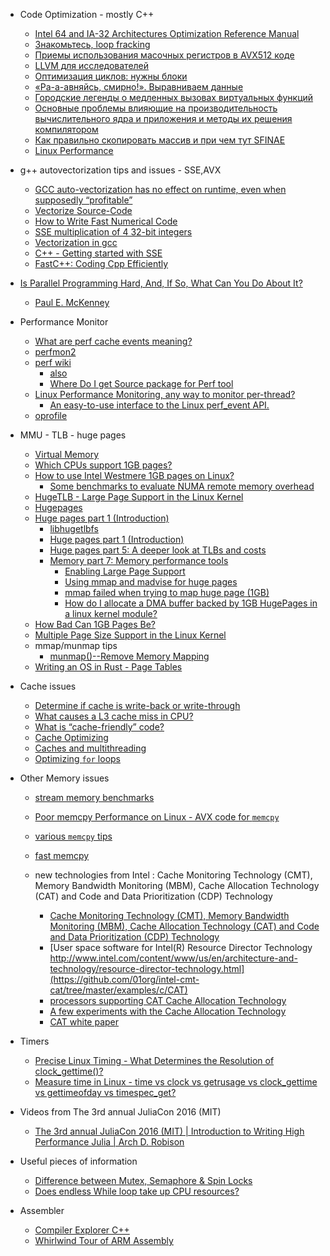 + Code Optimization - mostly C++
    + [Intel 64 and IA-32 Architectures Optimization Reference Manual](http://www.intel.com/content/dam/www/public/us/en/documents/manuals/64-ia-32-architectures-optimization-manual.pdf)
    + [Знакомьтесь, loop fracking](http://habrahabr.ru/post/271905/)
    + [Приемы использования масочных регистров в AVX512 коде](http://habrahabr.ru/company/intel/blog/266055/)
    + [LLVM для исследователей](http://habrahabr.ru/company/abbyy/blog/265871/)
    + [Оптимизация циклов: нужны блоки](http://habrahabr.ru/company/intel/blog/265095/)
    + [«Ра-а-авняйсь, смирно!». Выравниваем данные](http://habrahabr.ru/company/intel/blog/262933/)
    + [Городские легенды о медленных вызовах виртуальных функций](http://habrahabr.ru/company/abbyy/blog/248429/)
    + [Основные проблемы влияющие на производительность вычислительного ядра и приложения и методы их решения компилятором](http://habrahabr.ru/company/intel/blog/158759/)
    + [Как правильно скопировать массив и при чем тут SFINAE](http://habrahabr.ru/post/150654/)
    + [Linux Performance](http://www.brendangregg.com/linuxperf.html)

+ g++ autovectorization tips and issues - SSE,AVX
    + [GCC auto-vectorization has no effect on runtime, even when supposedly “profitable”](http://stackoverflow.com/questions/26945981/gcc-auto-vectorization-has-no-effect-on-runtime-even-when-supposedly-profitabl) 
    + [Vectorize Source-Code](https://twiki.cern.ch/twiki/bin/view/LHCb/VectorizeSource-code)
    + [How to Write Fast Numerical Code](https://www.inf.ethz.ch/personal/markusp/teaching/263-2300-ETH-spring11/slides/class17.pdf)
    + [SSE multiplication of 4 32-bit integers](http://stackoverflow.com/questions/10500766/sse-multiplication-of-4-32-bit-integers)
    + [Vectorization in gcc](https://monoinfinito.wordpress.com/series/vectorization-in-gcc/)
    + [C++ - Getting started with SSE](http://felix.abecassis.me/2011/09/cpp-getting-started-with-sse/)
    + [FastC++: Coding Cpp Efficiently](http://fastcpp.blogspot.ru/2013/03/efficient-processing-of-arrays-using.html)

+ [Is Parallel Programming Hard, And, If So, What Can You Do About It?](https://www.kernel.org/pub/linux/kernel/people/paulmck/perfbook/perfbook.html)
    + [Paul E. McKenney](http://www.rdrop.com/~paulmck/) 

+ Performance Monitor
    + [What are perf cache events meaning?](http://stackoverflow.com/questions/12601474/what-are-perf-cache-events-meaning)
    + [perfmon2](http://perfmon2.sourceforge.net/)
    + [perf wiki](https://perf.wiki.kernel.org/index.php/Main_Page)
        + [also](https://en.wikipedia.org/wiki/Perf_%28Linux%29)
        + [Where Do I get Source package for Perf tool](http://unix.stackexchange.com/questions/98399/where-do-i-get-source-package-for-perf-tool)
    + [Linux Performance Monitoring, any way to monitor per-thread?](http://stackoverflow.com/questions/28058710/linux-performance-monitoring-any-way-to-monitor-per-thread)
        + [An easy-to-use interface to the Linux perf_event API.](https://github.com/castl/easyperf)
    + [oprofile](http://oprofile.sourceforge.net/doc/overview.html)

+ MMU - TLB - huge pages
    + [Virtual Memory](http://austingwalters.com/virtual-memory-and-you/)
    + [Which CPUs support 1GB pages?](http://superuser.com/questions/710870/which-cpus-support-1gb-pages)
    + [How to use Intel Westmere 1GB pages on Linux?](http://stackoverflow.com/questions/27951778/how-to-use-intel-westmere-1gb-pages-on-linux)
        + [Some benchmarks to evaluate NUMA remote memory overhead](https://github.com/ManuelSelva/c4fun)
    + [HugeTLB - Large Page Support in the Linux Kernel](http://linuxgazette.net/155/krishnakumar.html)
    + [Hugepages](https://wiki.debian.org/Hugepages)
    + [Huge pages part 1 (Introduction)](https://lwn.net/Articles/374424/)
        + [libhugetlbfs](https://github.com/libhugetlbfs/libhugetlbfs)
        + [Huge pages part 1 (Introduction)](http://lwn.net/Articles/374424/)
        + [Huge pages part 5: A deeper look at TLBs and costs](http://lwn.net/Articles/379748/)
        + [Memory part 7: Memory performance tools](https://lwn.net/Articles/257209/)
            + [Enabling Large Page Support](http://dev.mysql.com/doc/refman/5.1/en/large-page-support.html)
            + [Using mmap and madvise for huge pages](http://stackoverflow.com/questions/30470972/using-mmap-and-madvise-for-huge-pages)
            + [mmap failed when trying to map huge page (1GB)](http://stackoverflow.com/questions/28826470/mmap-failed-when-trying-to-map-huge-page-1gb)
            + [How do I allocate a DMA buffer backed by 1GB HugePages in a linux kernel module?](http://stackoverflow.com/questions/19460544/how-do-i-allocate-a-dma-buffer-backed-by-1gb-hugepages-in-a-linux-kernel-module)
    + [How Bad Can 1GB Pages Be?](http://www.pvk.ca/Blog/2014/02/18/how-bad-can-1gb-pages-be/#disqus_thread)
    + [Multiple Page Size Support in the Linux Kernel](https://www.researchgate.net/publication/2566253_Multiple_Page_Size_Support_in_the_Linux_Kernel)
    + mmap/munmap tips
        + [munmap()--Remove Memory Mapping](https://www.ibm.com/support/knowledgecenter/ssw_i5_54/apis/munmap.htm)
    + [Writing an OS in Rust - Page Tables](http://os.phil-opp.com/modifying-page-tables.html)

+ Cache issues
    + [Determine if cache is write-back or write-through](http://stackoverflow.com/questions/12739472/determine-if-cache-is-write-back-or-through) 
    + [What causes a L3 cache miss in CPU?](http://stackoverflow.com/questions/10414787/what-causes-a-l3-cache-miss-in-cpu?)
    + [What is “cache-friendly” code?](http://stackoverflow.com/questions/16699247/what-is-cache-friendly-code?rq=1)
    + [Cache Optimizing](http://austingwalters.com/cache-optimizing/)
    + [Caches and multithreading](http://austingwalters.com/the-cache-and-multithreading/)
    + [Optimizing `for` loops](https://docs.google.com/presentation/d/1uYhRYHBWX3J_CJ0vGi3L3bJ7lcZ2hwf4hvFA7HPxDjc/edit#slide=id.g271f1295a_048)

+ Other Memory issues
    + [stream memory benchmarks](http://www.cs.virginia.edu/stream/)
    + [Poor memcpy Performance on Linux - AVX code for `memcpy`](http://stackoverflow.com/questions/22793669/poor-memcpy-performance-on-linux)
    + [various `memcpy` tips](http://www.tek-tips.com/viewthread.cfm?qid=889739)
    + [fast memcpy](http://www.dpdk.org/browse/dpdk/tree/lib/librte_eal/common/include/arch/x86/rte_memcpy.h)

    + new technologies from Intel : Cache Monitoring Technology (CMT), Memory Bandwidth Monitoring (MBM), Cache Allocation Technology (CAT) and Code and Data Prioritization (CDP) Technology
        + [Cache Monitoring Technology (CMT), Memory Bandwidth Monitoring (MBM), Cache Allocation Technology (CAT) and Code and Data Prioritization (CDP) Technology](https://01.org/packet-processing/cache-monitoring-technology-memory-bandwidth-monitoring-cache-allocation-technology-code-and-data)
        + [User space software for Intel(R) Resource Director Technology http://www.intel.com/content/www/us/en/architecture-and-technology/resource-director-technology.html](https://github.com/01org/intel-cmt-cat/tree/master/examples/c/CAT)
        + [processors supporting CAT Cache Allocation Technology](https://communities.intel.com/thread/99160)
        + [A few experiments with the Cache Allocation Technology](https://indico.cern.ch/event/497446/attachments/1229239/1801121/A_few_experiments_with_the_Cache_Allocation_Technology.pdf)
        + [CAT white paper](http://www.intel.com/content/dam/www/public/us/en/documents/white-papers/cache-allocation-technology-white-paper.pdf)

+ Timers
    + [Precise Linux Timing - What Determines the Resolution of clock_gettime()?](http://stackoverflow.com/questions/18343188/precise-linux-timing-what-determines-the-resolution-of-clock-gettime)
    + [Measure time in Linux - time vs clock vs getrusage vs clock_gettime vs gettimeofday vs timespec_get?](http://stackoverflow.com/questions/12392278/measure-time-in-linux-time-vs-clock-vs-getrusage-vs-clock-gettime-vs-gettimeof?rq=1)

+ Videos from The 3rd annual JuliaCon 2016 (MIT)
    + [The 3rd annual JuliaCon 2016 (MIT) | Introduction to Writing High Performance Julia | Arch D. Robison](https://www.youtube.com/watch?v=szE4txAD8mk&list=PLP8iPy9hna6SQPwZUDtAM59-wPzCPyD_S&index=25)

+ Useful pieces of information
    + [Difference between Mutex, Semaphore & Spin Locks](http://stackoverflow.com/questions/23511058/difference-between-mutex-semaphore-spin-locks)
    + [Does endless While loop take up CPU resources?](http://stackoverflow.com/questions/13680512/does-endless-while-loop-take-up-cpu-resources)

+ Assembler
    + [Compiler Explorer C++](https://gcc.godbolt.org/)
    + [Whirlwind Tour of ARM Assembly](http://www.coranac.com/tonc/text/asm.htm)
